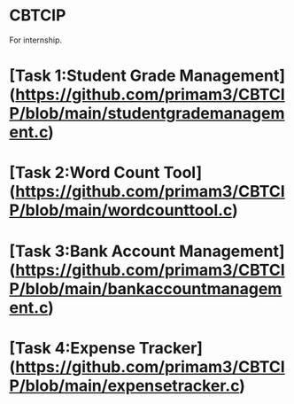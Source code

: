 # CBTCIP
For internship.

[Task 1:Student Grade Management]
(https://github.com/primam3/CBTCIP/blob/main/studentgrademanagement.c)
=================================================
[Task 2:Word Count Tool]
(https://github.com/primam3/CBTCIP/blob/main/wordcounttool.c)
=================================================
[Task 3:Bank Account Management]
(https://github.com/primam3/CBTCIP/blob/main/bankaccountmanagement.c)
=================================================
[Task 4:Expense Tracker]
(https://github.com/primam3/CBTCIP/blob/main/expensetracker.c)
=================================================
